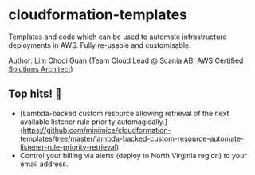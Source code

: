 # cloudformation-templates

Templates and code which can be used to automate infrastructure deployments in AWS.  Fully re-usable and customisable.

Author: [Lim Chooi Guan](https://www.linkedin.com/in/cgl88/) (Team Cloud Lead @ Scania AB, [AWS Certified Solutions Architect](https://www.certmetrics.com/amazon/public/badge.aspx?i=1&t=c&d=2018-11-08&ci=AWS00446559&dm=80))

## Top hits! 🤙

* [Lambda-backed custom resource allowing retrieval of the next available listener rule priority automagically.] (https://github.com/minimice/cloudformation-templates/tree/master/lambda-backed-custom-resource-automate-listener-rule-priority-retrieval)
* Control your billing via alerts (deploy to North Virginia region) to your email address.
